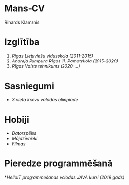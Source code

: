 # Mans-CV

Rihards Klamanis

# Izglītība
1. _Rigas Lietuviešu vidusskola (2011-2015)_
2. _Andreja Pumpura Rīgas 11. Pamatskola (2015-2020)_
3. _Rīgas Valsts tehnikums (2020-...)_


# Sasniegumi

* *3 vieta krievu valodas olimpiadē*

# Hobiji

* _Datorspēles_
* _Mājdzīvnieki_
* _Filmas_

# Pieredze programmēšanā

*_HelloIT programmešanas valodas JAVA kursi (2019 gads)_

